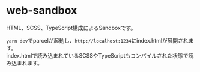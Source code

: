 # web-sandbox

HTML、SCSS、TypeScript構成によるSandboxです。  

`yarn dev`でparcelが起動し、`http://localhost:1234`にindex.htmlが展開されます。  
index.htmlで読み込まれているSCSSやTypeScriptもコンパイルされた状態で読み込まれます。
